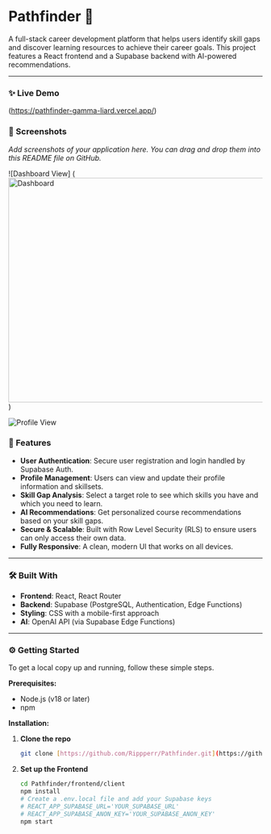 # Pathfinder 🧭

A full-stack career development platform that helps users identify skill gaps and discover learning resources to achieve their career goals.
This project features a React frontend and a Supabase backend with AI-powered recommendations.

---

### ✨ Live Demo

(https://pathfinder-gamma-liard.vercel.app/)

### 📸 Screenshots

*Add screenshots of your application here. You can drag and drop them into this README file on GitHub.*

![Dashboard View] (<img width="957" height="445" alt="Dashboard" src="https://github.com/user-attachments/assets/dfca64bf-21b4-4197-a3a5-1a33a97f0d02" />)



![Profile View](<img width="953" height="448" alt="Profile" src="https://github.com/user-attachments/assets/c3b935c0-f2c2-426d-a371-ab07b52dcff8" />)


### 🚀 Features

* **User Authentication**: Secure user registration and login handled by Supabase Auth.
* **Profile Management**: Users can view and update their profile information and skillsets.
* **Skill Gap Analysis**: Select a target role to see which skills you have and which you need to learn.
* **AI Recommendations**: Get personalized course recommendations based on your skill gaps.
* **Secure & Scalable**: Built with Row Level Security (RLS) to ensure users can only access their own data.
* **Fully Responsive**: A clean, modern UI that works on all devices.

---

### 🛠️ Built With

* **Frontend**: React, React Router
* **Backend**: Supabase (PostgreSQL, Authentication, Edge Functions)
* **Styling**: CSS with a mobile-first approach
* **AI**: OpenAI API (via Supabase Edge Functions)

---

### ⚙️ Getting Started

To get a local copy up and running, follow these simple steps.

**Prerequisites:**
* Node.js (v18 or later)
* npm

**Installation:**

1.  **Clone the repo**
    ```sh
    git clone [https://github.com/Rippperr/Pathfinder.git](https://github.com/Rippperr/Pathfinder.git)
    ```
2.  **Set up the Frontend**
    ```sh
    cd Pathfinder/frontend/client
    npm install
    # Create a .env.local file and add your Supabase keys
    # REACT_APP_SUPABASE_URL='YOUR_SUPABASE_URL'
    # REACT_APP_SUPABASE_ANON_KEY='YOUR_SUPABASE_ANON_KEY'
    npm start
    ```
